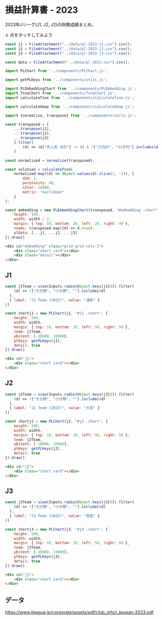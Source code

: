 # 損益計算書 - 2023

2023年Jリーグ(J1, J2, J2)の財務成績まとめ。


↓ 点をタッチしてみよう

```js
const j1 = FileAttachment("../data/pl-2023-j1.csv").csv();
const j2 = FileAttachment("../data/pl-2023-j2.csv").csv();
const j3 = FileAttachment("../data/pl-2023-j3.csv").csv();

const data = FileAttachment("../data/pl-2023.csv").csv();
```

```js
import PLChart from '../components/PLChart.js';
```

```js
import getPLKeys from '../components/utils.js';
```


```js
import PLEmbeddingChart from '../components/PLEmbedding.js';
import TsneChart from '../components/TsneChart.js';
import calculateTsne from '../components/calculateTsne.js';

```

```js
import calculateUmap from '../components/calculateUmap.js';
```

```js
import {normalize, transpose} from '../components/utils.js';
```

```js
const transposed = [
    ...transpose(j1),
    ...transpose(j2),
    ...transpose(j3)
    ].filter(
        (d) => (d["売上高-合計"] != 0) & !["J1合計", "J1平均"].includes(d.team) & !["J2合計", "J2平均"].includes(d.team) & !["J3合計", "J3平均"].includes(d.team)
    )
```


```js
const normalized = normalize(transposed);
```


```js
const solution = calculateTsne(
    normalized.map((d) => Object.values(d).slice(1, -1)), {
        dim: 2,
        perplexity: 40,
        nIter: 10000,
        metric: "euclidean"
    }
);
```

```js
const embedding = new PLEmbeddingChart(transposed, "#embedding .chart", {
    height: 500,
    width: width / 2,
    margin: { top: 10, bottom: 20, left: 20, right: 40 },
    teams: transposed.map((d) => d.team),
    plData: [...j1, ...j2, ...j3]
}).draw()
```

<!-- ```js
const tsne = new TsneChart(solution, "#embedding .chart", {
    height: 500,
    width: width / 2,
    margin: { top: 10, bottom: 20, left: 20, right: 40 },
    teams: transposed.map((d) => d.team),
    plData: [...j1, ...j2, ...j3]
}).draw()
``` -->

```html
<div id="embedding" class="grid grid-cols-2">
    <div class="chart card"></div>
    <div class="detail"></div>
</div>
```


## J1

```js
const j1Team = view(Inputs.radio(Object.keys(j1[0]).filter(
    (d) => !["大分類", "小分類", ""].includes(d)
  ),
  { label: "J1 Team (2023)", value: "浦和" }
))
```

```js
const chartj1 = new PLChart(j1, "#j1 .chart", {
    height: 500,
    width: width,
    margin: { top: 10, bottom: 20, left: 50, right: 50 },
    team: j1Team,
    yExtent: [-10000, 10000],
    plKeys: getPLKeys(j1),
    detail: true
}).draw()
```

```html
<div id="j1">
    <div class="chart card"></div>
</div>
```

## J2

```js
const j2Team = view(Inputs.radio(Object.keys(j2[0]).filter(
    (d) => !["大分類", "小分類", ""].includes(d)
  ),
  { label: "J2 Team (2023)", value: "大宮" }
))
```

```js
const chartj2 = new PLChart(j2, "#j2 .chart", {
    height: 500,
    width: width,
    margin: { top: 10, bottom: 20, left: 50, right: 50 },
    team: j2Team,
    yExtent: [-10000, 10000],
    plKeys: getPLKeys(j2),
    detail: true
}).draw()
```


```html
<div id="j2">
    <div class="chart card"></div>
</div>
```

## J3

```js
const j3Team = view(Inputs.radio(Object.keys(j3[0]).filter(
    (d) => !["大分類", "小分類", ""].includes(d)
  ),
  { label: "J3 Team (2023)", value: "鳥取" }
))
```

```js
const chartj3 = new PLChart(j3, "#j3 .chart", {
    height: 500,
    width: width,
    margin: { top: 10, bottom: 20, left: 50, right: 50 },
    team: j3Team,
    yExtent: [-10000, 10000],
    plKeys: getPLKeys(j3),
    detail: true
}).draw()
```

```html
<div id="j3">
    <div class="chart card"></div>
</div>
```


## データ

https://www.jleague.jp/corporate/assets/pdf/club_info/j_kessan-2023.pdf